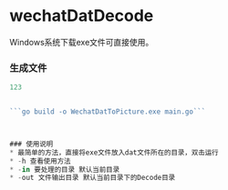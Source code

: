 # wechatDatDecode
Windows系统下载exe文件可直接使用。

### 生成文件
```javascript
123


```go build -o WechatDatToPicture.exe main.go```



### 使用说明
* 最简单的方法，直接将exe文件放入dat文件所在的目录，双击运行
* -h 查看使用方法
* -in 要处理的目录 默认当前目录
* -out 文件输出目录 默认当前目录下的Decode目录


